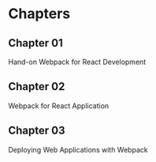 # Chapters


## Chapter 01 
Hand-on Webpack for React Development   

## Chapter 02 
Webpack for React Application   

## Chapter 03  
Deploying Web Applications with Webpack


